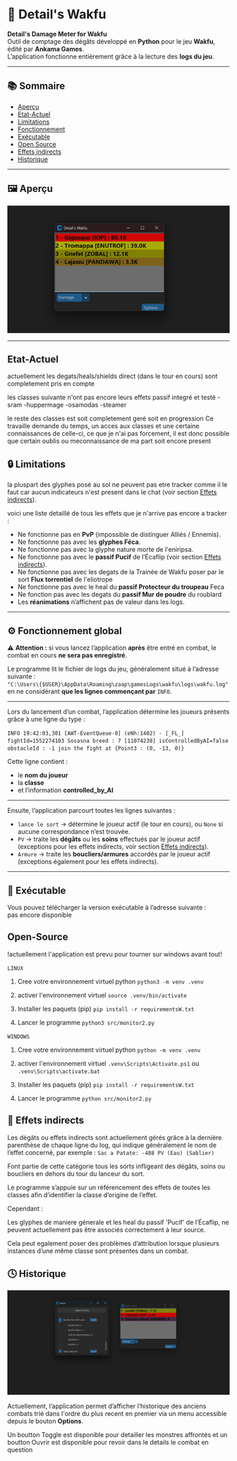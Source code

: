 # 🐉 Detail's Wakfu

**Detail's Damage Meter for Wakfu**  
Outil de comptage des dégâts développé en **Python** pour le jeu **Wakfu**, édité par **Ankama Games**.  
L’application fonctionne entièrement grâce à la lecture des **logs du jeu**.

---

## 📚 Sommaire
- [Aperçu](#-aperçu)
- [Etat-Actuel](#-Etat-Actuel)
- [Limitations](#-limitations)
- [Fonctionnement](#-fonctionnement-global)
- [Exécutable](#-exécutable)
- [Open Source](#-open-source)
- [Effets indirects](#-effets-indirects)
- [Historique](#-Historique)

---

## 🖼️ Aperçu

![Aperçu de l’application](./assets/Github/MainScreen.png)

---

## Etat-Actuel 

actuellement les degats/heals/shields direct (dans le tour en cours) sont completement pris en compte 

les classes suivante n'ont pas encore leurs effets passif integré et testé 
-sram 
-huppermage
-osamodas
-steamer 

le reste des classes est soit completement geré soit en progression 
Ce travaille demande du temps, un acces aux classes et une certaine connaissances de celle-ci, ce que je n'ai pas forcement, il est donc possible que certain oublis ou meconnaissance de ma part soit encore present 

## 🔒 Limitations
la pluspart des glyphes posé au sol ne peuvent pas etre tracker comme il le faut car aucun indicateurs n'est present dans le chat (voir section [Effets indirects](#-effets-indirects)).

voici une liste detaillé de tous les effets que je n'arrive pas encore a tracker : 
- Ne fonctionne pas en **PvP** (impossible de distinguer Alliés / Ennemis).  
- Ne fonctionne pas avec les **glyphes Féca**.
- Ne fonctionne pas avec la glyphe nature morte de l'eniripsa.
- Ne fonctionne pas avec le **passif Pucif** de l’Écaflip (voir section [Effets indirects](#-effets-indirects)).
- Ne fonctionne pas avec les degats de la Trainée de Wakfu poser par le sort **Flux torrentiel** de l'eliotrope
- Ne fonctionne pas avec le heal du **passif Protecteur du troupeau** Feca
- Ne fonction pas avec les degats du **passif Mur de poudre** du roublard
- Les **réanimations** n’affichent pas de valeur dans les logs.

---

## ⚙️ Fonctionnement global

⚠️ **Attention :** si vous lancez l’application **après** être entré en combat, le combat en cours **ne sera pas enregistré**.  

Le programme lit le fichier de logs du jeu, généralement situé à l’adresse suivante :  
``"C:\Users\{$USER}\AppData\Roaming\zaap\gamesLogs\wakfu\logs\wakfu.log"`` 
en ne considérant **que les lignes commençant par** `INFO`.

---

Lors du lancement d’un combat, l’application détermine les joueurs présents grâce à une ligne du type :

``INFO 19:42:03,301 [AWT-EventQueue-0] (eNh:1402) - [_FL_] fightId=1552274103 Sosasna breed : 7 [11074238] isControlledByAI=false obstacleId : -1 join the fight at {Point3 : (0, -13, 0)}`` 

Cette ligne contient :
- le **nom du joueur**  
- la **classe**  
- et l’information **controlled_by_AI**

---

Ensuite, l’application parcourt toutes les lignes suivantes :

- `lance le sort` → détermine le joueur actif (le tour en cours), ou `None` si aucune correspondance n’est trouvée.  
- `PV` → traite les **dégâts** ou les **soins** effectués par le joueur actif (exceptions pour les effets indirects, voir section [Effets indirects](#-effets-indirects)).  
- `Armure` → traite les **boucliers/armures** accordés par le joueur actif (exceptions également pour les effets indirects).

--- 


## 💾 Exécutable

Vous pouvez télécharger la version exécutable à l’adresse suivante :  
pas encore disponible 

## Open-Source

!actuellement l'application est prevu pour tourner sur windows avant tout!

`LINUX`
1. Cree votre environnement virtuel python 
`python3 -m venv .venv`

2. activer l'environnement virtuel 
`source .venv/bin/activate`

3. Installer les paquets (pip)
`pip install -r requirementsW.txt`

4. Lancer le programme 
`python3 src/monitor2.py`

`WINDOWS`
1. Cree votre environnement virtuel python 
`python -m venv .venv`

2. activer l'environnement virtuel 
`.venv\Scripts\Activate.ps1` ou `.venv\Scripts\activate.bat`

3. Installer les paquets (pip)
`pip install -r requirementsW.txt`

4. Lancer le programme 
`python src/monitor2.py`

## 🔁 Effets indirects

Les dégâts ou effets indirects sont actuellement gérés grâce à la dernière parenthèse de chaque ligne du log, qui indique généralement le nom de l’effet concerné, par exemple :
`Sac a Patate: -488 PV (Eau) (Sablier)`

Font partie de cette catégorie tous les sorts infligeant des dégâts, soins ou boucliers en dehors du tour du lanceur du sort.

Le programme s’appuie sur un référencement des effets de toutes les classes afin d’identifier la classe d’origine de l’effet.

Cependant :

Les glyphes de maniere génerale et les heal du passif 'Pucif' de l’Écaflip,
ne peuvent actuellement pas être associés correctement à leur source.

Cela peut egalement poser des problèmes d’attribution lorsque plusieurs instances d’une même classe sont présentes dans un combat.


## 🕓 Historique

![Aperçu de l'historique](./assets/Github/HistoriqueScreen.png)

Actuellement, l’application permet d’afficher l’historique des anciens combats trié dans l'ordre du plus recent en premier via un menu accessible depuis le bouton **Options**.

Un boutton Toggle est disponible pour detailler les monstres affrontés 
et un boutton Ouvrir est disponible pour revoir dans le details le combat en question